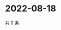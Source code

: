 # 2022-08-18

共 0 条

<!-- BEGIN WEIBO -->
<!-- 最后更新时间 Thu Aug 18 2022 00:23:54 GMT+0800 (China Standard Time) -->

<!-- END WEIBO -->
